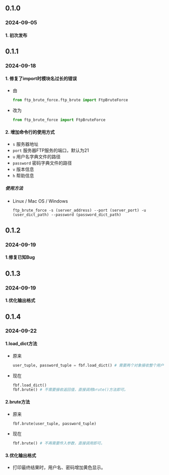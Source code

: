 ## 0.1.0

### 2024-09-05

#### 1. 初次发布

## 0.1.1

### 2024-09-18

#### 1. 修复了import时模块名过长的错误

   - 由
     ```python
     from ftp_brute_force.ftp_brute import FtpBruteForce
     ```
   - 改为
     ```python
     from ftp_brute_force import FtpBruteForce
     ```

#### 2. 增加命令行的使用方式
 - `s` 服务器地址
 - `port` 服务器FTP服务的端口，默认为21
 - `u` 用户名字典文件的路径
 - `password` 密码字典文件的路径
 - `v`  版本信息
 - `h`  帮助信息
##### 使用方法
  - Linux / Mac OS / Windows

	```shell
	ftp_brute_force -s (server_address) --port (server_port) -u (user_dict_path) --password (password_dict_path)
	```

## 0.1.2
### 2024-09-19
#### 1.修复已知Bug

## 0.1.3
### 2024-09-19
#### 1.优化输出格式

## 0.1.4
### 2024-09-22
#### 1.load_dict方法
- 原来
    ```python
    user_tuple, password_tuple = fbf.load_dict() # 需要两个对象接收整个用户名和密码的元组。
    ```
- 现在
    ```python
    fbf.load_dict()
    fbf.brute() # 不需要接收返回值，直接调用brute()方法即可。
    ```
#### 2.brute方法
- 原来
    ```python
    fbf.brute(user_tuple, password_tuple)
    ```
- 现在
    ```python
    fbf.brute() # 不再需要传入参数，直接调用即可。
    ```
#### 3.优化输出格式
- 打印最终结果时，用户名、密码增加黄色显示。
